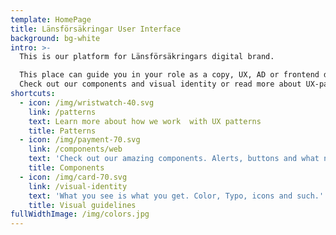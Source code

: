 ```yaml
---
template: HomePage
title: Länsförsäkringar User Interface
background: bg-white
intro: >-
  This is our platform for Länsförsäkringars digital brand. 

  This place can guide you in your role as a copy, UX, AD or frontend developer.
  Check out our components and visual identity or read more about UX-patterns.
shortcuts:
  - icon: /img/wristwatch-40.svg
    link: /patterns
    text: Learn more about how we work  with UX patterns
    title: Patterns
  - icon: /img/payment-70.svg
    link: /components/web
    text: 'Check out our amazing components. Alerts, buttons and what not.'
    title: Components
  - icon: /img/card-70.svg
    link: /visual-identity
    text: 'What you see is what you get. Color, Typo, icons and such.'
    title: Visual guidelines
fullWidthImage: /img/colors.jpg
---
```


